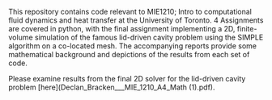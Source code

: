 This repository contains code relevant to MIE1210; Intro to computational fluid dynamics and heat transfer at the University of Toronto. 4 Assignments are covered in python, with the final assignment implementing a 2D, finite-volume simulation of the famous lid-driven cavity problem using the SIMPLE algorithm on a co-located mesh. The accompanying reports provide some mathematical background and depictions of the results from each set of code.

Please examine results from the final 2D solver for the lid-driven cavity problem [here](Declan_Bracken___MIE_1210_A4_Math (1).pdf).
